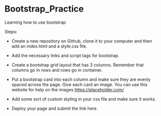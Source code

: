 # Bootstrap_Practice
Learning how to use bootstrap

Steps:
- Create a new repository on Github, clone it to your computer and then add an index.html and a style.css file. 
- Add the necessary links and script tags for bootstrap. 
- Create a bootstrap grid layout that has 3 columns. Remember that columns go in rows and rows go in container.
- Put a bootstrap card into each column and make sure they are evenly spaced across the page. Give each card an image. You can use this website for help on the images https://placeholder.com/

- Add some sort of custom styling in your css file and make sure it works.
- Deploy your page and submit the link here.